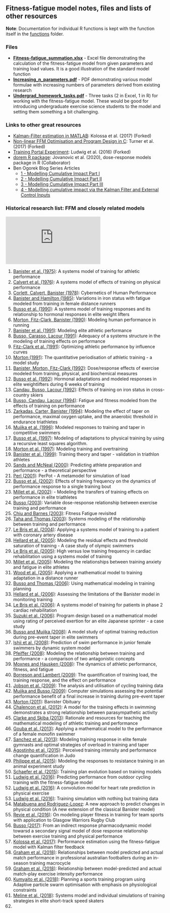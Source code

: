 ## Fitness-fatigue model notes, files and lists of other resources

**Note**: Documentation for individual R functions is kept with the function itself in the [functions](https://github.com/bsh2/Fitness-Fatigue-Model/tree/main/functions) folder.

### Files

* [**Fitness-fatigue_summation.xlsx**](https://github.com/bsh2/Fitness-Fatigue-Model/blob/main/notes/Fitness-fatigue_summation.xlsx) - Excel file demonstrating the calculation of the fitness-fatigue model from given parameters and training load values. It is a good illustration of the standard model function
* [**Increasing_n_parameters.pdf**](https://github.com/bsh2/Fitness-Fatigue-Model/blob/main/notes/Increasing_n_parameters.pdf) - PDF demonstrating various model formulae with increasing numbers of parameters derived from existing research
* [**Undergrad_homework_tasks.pdf**](https://github.com/bsh2/Fitness-Fatigue-Model/blob/main/notes/Undergrad_homework_tasks.pdf) - Three tasks (2 in Excel, 1 in R) for working with the fitness-fatigue model. These would be good for introducing undergraduate exercise science students to the model and setting them something a bit challenging.


### Links to other great resources
- [Kalman-Filter estimation in MATLAB](https://github.com/bsh2/Kalman-Fitness-Fatigue): Kolossa et al. (2017) (Forked)
- [Non-linear FFM Optimisation and Program Design in C](https://github.com/bsh2/nl_perf_model_opt): Turner et al. (2017) (Forked)
- [Training Portal Experiment](https://github.com/bsh2/traipor): Ludwig et al. (2016) (Forked)
- [dorem R package](https://dorem.net): Jovanovic et al. (2020), dose-response models package in R (Collaborator)
- Ben Ogorek Blog Series Articles
  - [1 - Modelling Cumulative Impact Part I](https://towardsdatascience.com/modeling-cumulative-impact-part-i-f7ef490ed5e3) 
  - [2 - Modelling Cumulative Impact Part II](https://towardsdatascience.com/modeling-cumulative-impact-part-ii-2bf65db3bb98)
  - [3 - Modelling Cumulative Impact Part III](https://towardsdatascience.com/modeling-cumulative-impact-part-iii-1b216273b499)
  - [4 - Modelling cumulative impact via the Kalman Filter and External Control Inputs](https://towardsdatascience.com/the-kalman-filter-and-external-control-inputs-70ea6bcbc55f)

### Historical research list: FFM and closely related models

![historical timeline](https://github.com/bsh2/Fitness-Fatigue-Models/blob/main/resources/timeline.pdf)

1. [Banister et al. (1975)](): A systems model of training for athletic performance
2. [Calvert et al. (1976)](): A systems model of effects of training on physical performance
3. [Corlett, Calvert, Banister (1978)](): Cybernetics of Human Performance
4. [Banister and Hamilton (1985)](): Variations in iron status with fatigue modeled from training in female distance runners
5. [Busso et al. (1990)](): A systems model of training responses and its relationship to hormonal responses in elite weight lifters
6. [Morton, Fitz-Clark, Banister (1990)](): Modeling human performance in running
7. [Banister et al. (1991)](): Modeling elite athletic performance
8. [Busso, Carasso, Lacour (1991)](): Adequacy of a systems structure in the modeling of training effects on performance
9. [Fitz-Clark et al. (1991)](): Optimizing athletic performance by influence curves
10. [Morton (1991)](): The quantitative periodisation of athletic training - a model study
11. [Banister, Morton, Fitz-Clark (1992)](): Dose/response effects of exercise modeled from training, physical, and biochemical measures
12. [Busso et al. (1992)](): Hormonal adaptations and modeled responses in elite weightlifters during 6 weeks of training
13. [Candau, Busso, Lacour (1992)](): Effects of training on iron status in cross-country skiers
14. [Busso, Candau, Lacour (1994)](): Fatigue and fitness modeled from the effects of training on performance
15. [Zarkadas, Carter, Banister (1994)](): Modeling the effect of taper on performance, maximal oxygen uptake, and the anaerobic threshold in endurance triathletes
16. [Mujika et al. (1996)](): Modeled responses to training and taper in competitive swimmers
17. [Busso et al. (1997)](): Modeling of adaptations to physical training by using a recursive least squares algorithm.
18. [Morton et al. (1997)](): Modeling training and overtraining
19. [Banister et al. (1999)](): Training theory and taper - validation in triathlon athletes
20. [Sands and McNeal (2000)](): Predicting athlete preparation and performance - a theoretical perspective
21. [Perl (2001)](): PerPot - A metamodel for simulation of load
22. [Busso et al. (2002)](): Effects of training frequency on the dynamics of performance response to a single training bout
23. [Millet et al. (2002)](): - Modeling the transfers of training effects on performance in elite triathletes
24. [Busso (2003)](): Variable dose-response relationship between exercise training and performance
25. [Chiu and Barnes (2003)](): Fitness Fatigue revisited
26. [Taha and Thomas (2003)](): Systems modeling of the relationship between training and performance
27. [Le Bris et al. (2004)](): Applying a systems model of training to a patient with coronary artery disease
28. [Hellard et al. (2005)](): Modeling the residual effects and threshold saturation of training - A case study of olympic swimmers
29. [Le Bris et al. (2005)](): High versus low training frequency in cardiac rehabilitation using a systems model of training
30. [Millet et al. (2005)](): Modeling the relationships between training anxiety and fatigue in elite athletes
31. [Wood et al. (2005)](): Applying a mathematical model to training adaptation in a distance runner
32. [Busso and Thomas (2006)](): Using mathematical modeling in training planning
33. [Hellard et al. (2006)](): Assessing the limitations of the Banister model in monitoring training
34. [Le Bris et al. (2006)](): A systems model of training for patients in phase 2 cardiac rehabilitation
35. [Suzuki et al. (2006)](): Program design based on a mathematical model using rating of perceived exertion for an elite Japanese sprinter - a case study
36. [Busso and Mujika (2008)](): A model study of optimal training reduction during pre-event taper in elite swimmers
37. [Ishii et al. (2008)](): Prediction of swim performance in junior female swimmers by dynamic system model
38. [Pfeiffer (2008)](): Modeling the relationship between training and performance - a comparison of two antagonistic concepts
39. [Moxnes and Hausken (2008)](): The dynamics of athletic performance, fitness, and fatigue
40. [Borreson and Lambert (2009)](): The quantification of training load, the training response, and the effect on performance
41. [Jobson et al. (2009)](): The analysis and utilisation of cycling training data
42. [Mujika and Busso (2009)](): Computer simulations assessing the potential performance benefit of a final increase in training during pre-event taper
43. [Morton (2011)](): Banister Obituary
44. [Chalencon et al. (2012)](): A model for the training effects in swimming demonstrates a strong relationship between parasympathetic activity
45. [Clarke and Skiba (2013)](): Rationale and resources for teaching the mathematical modeling of athletic training and performance
46. [Gouba et al. (2013)](): Applying a mathematical model to the performance of a female monofin swimmer
47. [Sanchez et al. (2013)](): Modeling training response in elite female gymnasts and optimal strategies of overload in training and taper
48. [Agostinho et al. (2015)](): Perceived training intensity and performance change quantification in Judo
49. [Philippe et al. (2015)](): Modeling the responses to resistance training in an animal experiment study
50. [Schaefer et al. (2015)](): Training plan evolution based on training models
51. [Ludwig et al. (2016)](): Predicting performance from outdoor cycling training with the fitness-fatigue model
52. [Ludwig et al. (2016)](): A convolution model for heart rate prediction in physical exercise
53. [Ludwig et al. (2016)](): Training simulation with nothing but training data
54. [Matabuena and Rodriguez-Lopez](): A new approach to predict changes in physical condition (A new extension of the classical Banister model)
55. [Revie et al. (2016)](): On modeling player fitness in training for team sports with application to Glasgow Warriors Rugby Club
56. [Busso (2017)](): From an indirect response pharmacodynamic model towarsd a secondary signal model of dose response relationship between exercise training and physical performance
57. [Kolossa et al. (2017)](): Performance estimation using the fitness-fatigue model with Kalman filter feedback
58. [Graham et al. (2018)](): Relationships between model predicted and actual match performance in professional australian footballers during an in-season training macrocycle
59. [Graham et al. (2018)](): Relationship between model-predicted and actual match-play exercise intensity performance
60. [Kumyaito et al. (2018)](): Planning a sports training program using Adaptive particle swarm optimisation with emphasis on physiological constraints
61. [Meline et al. (2018)](): Systems model and individual simulations of training strategies in elite short-track speed skaters
62. 
